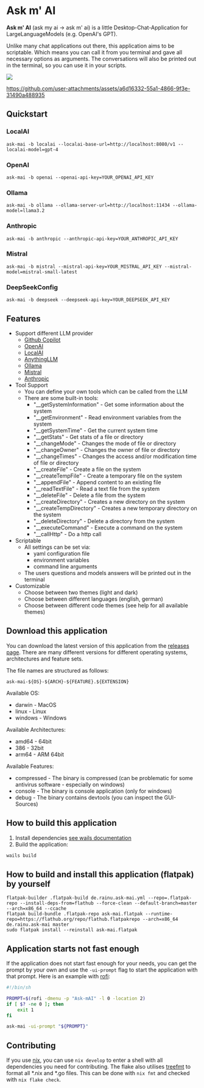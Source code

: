 # Ask m' AI

**Ask m' AI** (ask my ai -> ask m' ai) is a little Desktop-Chat-Application for LargeLanguageModels (e.g. OpenAI's GPT).

Unlike many chat applications out there, this application aims to be scriptable. 
Which means you can call it from you terminal and gave all necessary options as arguments. 
The conversations will also be printed out in the terminal, so you can use it in your scripts. 

![](demo.png)

https://github.com/user-attachments/assets/a6d16332-55a1-4866-9f3e-31490a488935

## Quickstart

### LocalAI

```shell
ask-mai -b localai --localai-base-url=http://localhost:8080/v1 --localai-model=gpt-4
```

### OpenAI

```shell
ask-mai -b openai --openai-api-key=YOUR_OPENAI_API_KEY
```

### Ollama

```shell
ask-mai -b ollama --ollama-server-url=http://localhost:11434 --ollama-model=llama3.2
```

### Anthropic

```shell
ask-mai -b anthropic --anthropic-api-key=YOUR_ANTHROPIC_API_KEY
```

### Mistral

```shell
ask-mai -b mistral --mistral-api-key=YOUR_MISTRAL_API_KEY --mistral-model=mistral-small-latest
```

### DeepSeekConfig

```shell
ask-mai -b deepseek --deepseek-api-key=YOUR_DEEPSEEK_API_KEY
```

## Features

* Support different LLM provider
  * [Github Copilot](https://github.com/features/copilot)
  * [OpenAI](https://openai.com)
  * [LocalAI](https://localai.io/)
  * [AnythingLLM](https://anythingllm.com/)
  * [Ollama](https://ollama.com/)
  * [Mistral](https://mistral.ai/)
  * [Anthropic](https://www.anthropic.com/)
* Tool Support
  * You can define your own tools which can be called from the LLM
  * There are some built-in tools:
    * "__getSystemInformation" - Get some information about the system
    * "__getEnvironment" - Read environment variables from the system
    * "__getSystemTime" - Get the current system time
    * "__getStats" - Get stats of a file or directory
    * "__changeMode" - Changes the mode of file or directory
    * "__changeOwner" - Changes the owner of file or directory
    * "__changeTimes" - Changes the access and/or modification time of file or directory
    * "__createFile" - Create a file on the system
    * "__createTempFile" - Create a temporary file on the system
    * "__appendFile" - Append content to an existing file
    * "__readTextFile" - Read a text file from the system
    * "__deleteFile" - Delete a file from the system
    * "__createDirectory" - Creates a new directory on the system
    * "__createTempDirectory" - Creates a new temporary directory on the system
    * "__deleteDirectory" - Delete a directory from the system
    * "__executeCommand" - Execute a command on the system
    * "__callHttp" - Do a http call
* Scriptable
  * All settings can be set via:
    * yaml configuration file 
    * environment variables
    * command line arguments
  * The users questions and models answers will be printed out in the terminal
* Customizable
  * Choose between two themes (light and dark)
  * Choose between different languages (english, german)
  * Choose between different code themes (see help for all available themes)

## Download this application

You can download the latest version of this application from the [releases page](https://github.com/rainu/ask-mai/releases).
There are many different versions for different operating systems, architectures and feature sets.

The file names are structured as follows:
```
ask-mai-${OS}-${ARCH}-${FEATURE}.${EXTENSION}
```

Available OS:
* darwin - MacOS
* linux - Linux
* windows - Windows

Available Architectures:
* amd64 - 64bit
* 386 - 32bit
* arm64 - ARM 64bit

Available Features:
* compressed - The binary is compressed (can be problematic for some antivirus software - especially on windows)
* console - The binary is console application (only for windows)
* debug - The binary contains devtools (you can inspect the GUI-Sources)

## How to build this application

1. Install dependencies [see wails documentation](https://wails.io/docs/gettingstarted/installation)
2. Build the application:
```sh
wails build
```

## How to build and install this application (flatpak) by yourself

```
flatpak-builder .flatpak-build de.rainu.ask-mai.yml --repo=.flatpak-repo --install-deps-from=flathub --force-clean --default-branch=master --arch=x86_64 --ccache
flatpak build-bundle .flatpak-repo ask-mai.flatpak --runtime-repo=https://flathub.org/repo/flathub.flatpakrepo --arch=x86_64 de.rainu.ask-mai master
sudo flatpak install --reinstall ask-mai.flatpak
```

## Application starts not fast enough

If the application does not start fast enough for your needs, you can get the prompt by your own and use the `-ui-prompt` flag to start the application with that prompt. 
Here is an example with [rofi](https://github.com/davatorium/rofi):

```sh
#!/bin/sh

PROMPT=$(rofi -dmenu -p "Ask-mAI" -l 0 -location 2)
if [ $? -ne 0 ]; then
    exit 1
fi

ask-mai -ui-prompt "${PROMPT}"
```

## Contributing

If you use [nix](https://nixos.org/), you can use `nix develop` to enter a shell with all dependencies you need for contributing. The flake also utilises [treefmt](https://github.com/numtide/treefmt-nix) to format all *.nix and *.go files. This can be done with `nix fmt` and checked with `nix flake check`.
